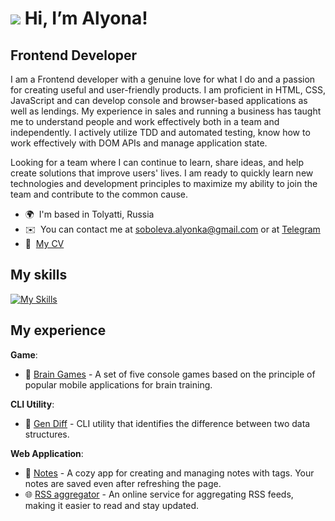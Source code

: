 # ![](https://user-images.githubusercontent.com/18350557/176309783-0785949b-9127-417c-8b55-ab5a4333674e.gif) Hi, I’m Alyona!

Frontend Developer
----------------


I am a Frontend developer with a genuine love for what I do and a passion for creating useful and user-friendly products. I am proficient in HTML, CSS, JavaScript and can develop console and browser-based applications as well as lendings. My experience in sales and running a business has taught me to understand people and work effectively both in a team and independently. I actively utilize TDD and automated testing, know how to work effectively with DOM APIs and manage application state.

Looking for a team where I can continue to learn, share ideas, and help create solutions that improve users' lives. I am ready to quickly learn new technologies and development principles to maximize my ability to join the team and contribute to the common cause.

* 🌍  I'm based in Tolyatti, Russia
* ✉️  You can contact me at [soboleva.alyonka@gmail.com](mailto:soboleva.alyonka@gmail.com) or at [Telegram](https://t.me/therelyona)
* 📄  [My CV](https://cv.hexlet.io/ru/resumes/6696)

## My skills
[![My Skills](https://skillicons.dev/icons?i=js,html,css,sass,nodejs,git,github,jest,figma,ps,linux,vscode&perline=6)](https://skillicons.dev)

## My experience
**Game**:
- 🧠 [Brain Games](https://github.com/therelyona/Brain-games) - A set of five console games based on the principle of popular mobile applications for brain training.

**CLI Utility**:
- 📑 [Gen Diff](https://github.com/therelyona/Difference-finder) - CLI utility that identifies the difference between two data structures.

**Web Application**:
- 📝 [Notes](https://github.com/therelyona/notes) - A cozy app for creating and managing notes with tags. Your notes are saved even after refreshing the page.
- 🌐 [RSS aggregator](https://github.com/therelyona/RSS-aggregator) - An online service for aggregating RSS feeds, making it easier to read and stay updated.
